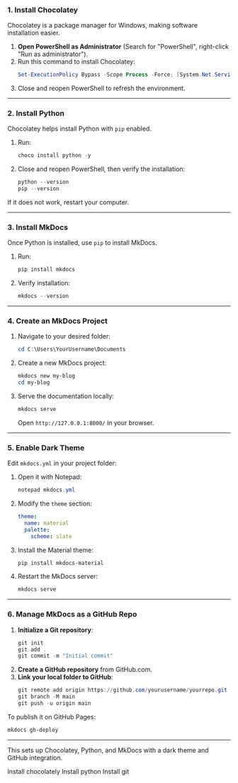 ﻿### **1. Install Chocolatey**
Chocolatey is a package manager for Windows, making software installation easier.

1. **Open PowerShell as Administrator** (Search for "PowerShell", right-click "Run as administrator").
2. Run this command to install Chocolatey:
   ```powershell
   Set-ExecutionPolicy Bypass -Scope Process -Force; [System.Net.ServicePointManager]::SecurityProtocol = [System.Net.ServicePointManager]::SecurityProtocol -bor 3072; iex ((New-Object System.Net.WebClient).DownloadString('https://community.chocolatey.org/install.ps1'))
   ```
3. Close and reopen PowerShell to refresh the environment.

---

### **2. Install Python**
Chocolatey helps install Python with `pip` enabled.

1. Run:
   ```powershell
   choco install python -y
   ```
2. Close and reopen PowerShell, then verify the installation:
   ```powershell
   python --version
   pip --version
   ```

If it does not work, restart your computer.

---

### **3. Install MkDocs**
Once Python is installed, use `pip` to install MkDocs.

1. Run:
   ```powershell
   pip install mkdocs
   ```
2. Verify installation:
   ```powershell
   mkdocs --version
   ```

---

### **4. Create an MkDocs Project**
1. Navigate to your desired folder:
   ```powershell
   cd C:\Users\YourUsername\Documents
   ```
2. Create a new MkDocs project:
   ```powershell
   mkdocs new my-blog
   cd my-blog
   ```
3. Serve the documentation locally:
   ```powershell
   mkdocs serve
   ```
   Open `http://127.0.0.1:8000/` in your browser.

---

### **5. Enable Dark Theme**
Edit `mkdocs.yml` in your project folder:

1. Open it with Notepad:
   ```powershell
   notepad mkdocs.yml
   ```
2. Modify the `theme` section:
   ```yaml
   theme:
     name: material
     palette:
       scheme: slate
   ```
3. Install the Material theme:
   ```powershell
   pip install mkdocs-material
   ```
4. Restart the MkDocs server:
   ```powershell
   mkdocs serve
   ```

---

### **6. Manage MkDocs as a GitHub Repo**
1. **Initialize a Git repository**:
   ```powershell
   git init
   git add .
   git commit -m "Initial commit"
   ```
2. **Create a GitHub repository** from GitHub.com.
3. **Link your local folder to GitHub**:
   ```powershell
   git remote add origin https://github.com/yourusername/yourrepo.git
   git branch -M main
   git push -u origin main
   ```

To publish it on GitHub Pages:
```powershell
mkdocs gh-deploy
```

---

This sets up Chocolatey, Python, and MkDocs with a dark theme and GitHub integration. 

Install chocolately 
Install python 
Install git 

